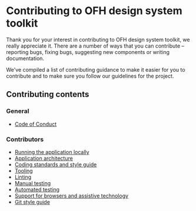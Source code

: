 # Contributing to OFH design system toolkit

Thank you for your interest in contributing to OFH design system toolkit, we really appreciate it. There are a number
of ways that you can contribute – reporting bugs, fixing bugs, suggesting new components or writing documentation.

We've compiled a list of contributing guidance to make it easier for you to contribute and to make sure you follow our guidelines for the project.

## Contributing contents

### General
- [Code of Conduct](./CODE_OF_CONDUCT.md)

### Contributors
- [Running the application locally](docs/contributing/running-locally.md)
- [Application architecture](docs/contributing/application-architecture.md)
- [Coding standards and style guide](docs/contributing/coding-standards.md)
- [Tooling](docs/contributing/tooling.md)
- [Linting](docs/contributing/linting.md)
- [Manual testing](docs/contributing/testing.md)
- [Automated testing](docs/contributing/automated-testing.md)
- [Support for browsers and assistive technology](/docs/contributing/browser-support.md)
- [Git style guide](docs/contributing/git-style-guide.md)
